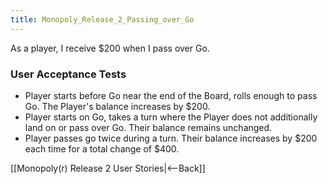 ```yaml
---
title: Monopoly_Release_2_Passing_over_Go
---
```

As a player, I receive $200 when I pass over Go.

### User Acceptance Tests
* Player starts before Go near the end of the Board, rolls enough to pass Go. The Player's balance increases by $200.
* Player starts on Go, takes a turn where the Player does not additionally land on or pass over Go. Their balance remains unchanged.
* Player passes go twice during a turn. Their balance increases by $200 each time for a total change of $400.

[[Monopoly(r) Release 2 User Stories|<--Back]]